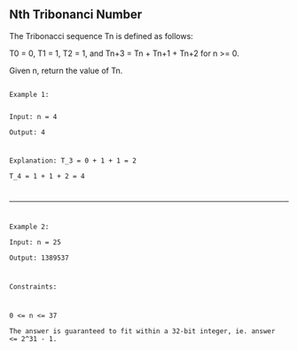 ## Nth Tribonanci Number
The Tribonacci sequence Tn is defined as follows: 

T0 = 0, T1 = 1, T2 = 1, and Tn+3 = Tn + Tn+1 + Tn+2 for n >= 0.  

Given n, return the value of Tn.

<code>
Example 1:  

Input:  n = 4   
Output: 4  

Explanation:
T_3 = 0 + 1 + 1 = 2  
T_4 = 1 + 1 + 2 = 4  
   
-----
   
Example 2:  
Input: n = 25  
Output: 1389537  
 

Constraints:

0 <= n <= 37  
The answer is guaranteed to fit within a 32-bit integer, ie. answer <= 2^31 - 1.

</code>